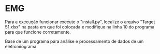 # EMG
Para a execução funcionar execute o "install.py", localize o arquivo "Target 51.xlsx" na pasta em que foi colocada e modifique na linha 10 do programa para que funcione corretamente.

Base de um programa para análise e processamento de dados de  um eletromiograma.
